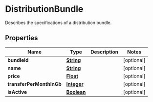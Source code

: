 

# DistributionBundle

Describes the specifications of a distribution bundle.

## Properties

| Name | Type | Description | Notes |
|------------ | ------------- | ------------- | -------------|
|**bundleId** | [**String**](String.md) |  |  [optional] |
|**name** | [**String**](String.md) |  |  [optional] |
|**price** | [**Float**](Float.md) |  |  [optional] |
|**transferPerMonthInGb** | [**Integer**](Integer.md) |  |  [optional] |
|**isActive** | [**Boolean**](Boolean.md) |  |  [optional] |



